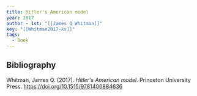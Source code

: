```yaml
---
title: Hitler's American model
year: 2017
author - 1st: "[[James Q Whitman]]"
key: "[[Whitman2017-ks]]"
tags:
  - Book
---
```


## Bibliography
Whitman, James Q. (2017). _Hitler's American model_. Princeton University Press. https://doi.org/10.1515/9781400884636


